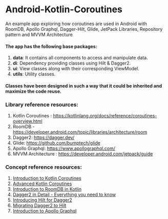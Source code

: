 # Android-Kotlin-Coroutines
An example app exploring how coroutines are used in Android with RoomDB, Apollo Graphql, Dagger-Hilt, Glide, JetPack Libraries, Repository pattern and MVVM Architecture

#### The app has the following base packages:
1. **data**: It contains all components to access and manipulate data.
2. **di**: Dependency providing classes using Hilt & Dagger2.
3. **ui**: View classes along with their corresponding ViewModel.
4. **utils**: Utility classes.

#### Classes have been designed in such a way that it could be inherited and maximize the code reuse.

### Library reference resources:
1. Kotlin Coroutines : https://kotlinlang.org/docs/reference/coroutines-overview.html
2. RoomDB - https://developer.android.com/topic/libraries/architecture/room
3. Dagger2: https://dagger.dev/
4. Glide: https://github.com/bumptech/glide
5. Apollo Graphql: https://www.apollographql.com/
6. MVVM Architecture : https://developer.android.com/jetpack/guide

### Concept reference resources:
1. [Introduction to Kotlin Coroutines](https://codelabs.developers.google.com/codelabs/kotlin-coroutines/)
2. [Advanced Kotlin Coroutines](https://codelabs.developers.google.com/codelabs/advanced-kotlin-coroutines/)
2. [Introduction to RoomDB in Kotlin](https://codelabs.developers.google.com/codelabs/android-room-with-a-view-kotlin/)
3. [Dagger2 in Detail - Everything you need to know](https://www.youtube.com/playlist?list=PLrnPJCHvNZuA2ioi4soDZKz8euUQnJW65)
4. [Introducing Hilt for Dagger2](https://codelabs.developers.google.com/codelabs/android-hilt/)
5. [Migrating Dagger2 to Hilt](https://codelabs.developers.google.com/codelabs/android-dagger-to-hilt/)
6. [Introduction to Apollo Graphql](https://android.jlelse.eu/hello-apollo-writing-your-first-android-app-with-graphql-d8edabb35a2)
